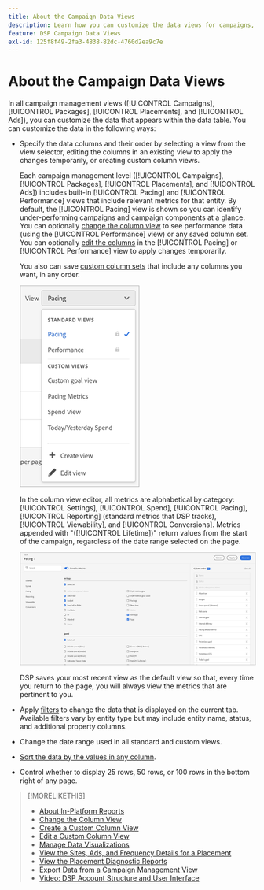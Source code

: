 ```yaml
---
title: About the Campaign Data Views
description: Learn how you can customize the data views for campaigns, packages, placements, and ads.
feature: DSP Campaign Data Views
exl-id: 125f8f49-2fa3-4838-82dc-4760d2ea9c7e
---
```

# About the Campaign Data Views

In all campaign management views ([!UICONTROL Campaigns], [!UICONTROL Packages], [!UICONTROL Placements], and [!UICONTROL Ads]), you can customize the data that appears within the data table. You can customize the data in the following ways:

* Specify the data columns and their order by selecting a view from the view selector, editing the columns in an existing view to apply the changes temporarily, or creating custom column views.

   Each campaign management level ([!UICONTROL Campaigns], [!UICONTROL Packages], [!UICONTROL Placements], and [!UICONTROL Ads]) includes built-in [!UICONTROL Pacing] and [!UICONTROL Performance] views that include relevant metrics for that entity. By default, the [!UICONTROL Pacing] view is shown so you can identify under-performing campaigns and campaign components at a glance. You can optionally [change the column view](column-view-change.md) to see performance data (using the [!UICONTROL Performance] view) or any saved column set. You can optionally [edit the columns](column-view-edit.md) in the [!UICONTROL Pacing] or [!UICONTROL Performance] view to apply changes temporarily.

   You also can save [custom column sets](column-view-create.md) that include any columns you want, in any order.

   ![column view selector](/help/dsp/assets/column-view-selector.png)

   In the column view editor, all metrics are alphabetical by category: [!UICONTROL Settings], [!UICONTROL Spend], [!UICONTROL Pacing], [!UICONTROL Reporting] (standard metrics that DSP tracks), [!UICONTROL Viewability], and [!UICONTROL Conversions]. Metrics appended with "([!UICONTROL Lifetime])" return values from the start of the campaign, regardless of the date range selected on the page.

   ![column view editor](/help/dsp/assets/column-view-editor.png)

   DSP saves your most recent view as the default view so that, every time you return to the page, you will always view the metrics that are pertinent to you.

* Apply [filters](campaign-data-filter.md) to change the data that is displayed on the current tab. Available filters vary by entity type but may include entity name, status, and additional property columns.

* Change the date range used in all standard and custom views.

* [Sort the data by the values in any column](campaign-data-sort.md).

* Control whether to display 25 rows, 50 rows, or 100 rows in the bottom right of any page.

>[!MORELIKETHIS]
>
>* [About In-Platform Reports](campaign-reports-about.md)
>* [Change the Column View](column-view-change.md)
>* [Create a Custom Column View](column-view-create.md)
>* [Edit a Custom Column View](column-view-edit.md)
>* [Manage Data Visualizations](campaign-data-visualization-manage.md)
>* [View the Sites, Ads, and Frequency Details for a Placement](placement-details-view.md)
>* [View the Placement Diagnostic Reports](placement-diagnostics.md)
>* [Export Data from a Campaign Management View](campaign-export-data.md)
>* [Video: DSP Account Structure and User Interface](https://experienceleague.adobe.com/docs/advertising-learn/tutorials/dsp/ui.html)
